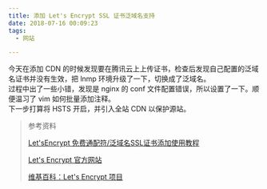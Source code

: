 ```yaml
---
title: 添加 Let's Encrypt SSL 证书泛域名支持
date: 2018-07-16 00:09:23
tags:
  - 网站

---  
```

今天在添加 CDN 的时候发现要在腾讯云上上传证书，检查后发现自己配置的泛域名证书并没有生效，把 lnmp 环境升级了一下，切换成了泛域名。  
过程中出了一些小错，发现是 nginx 的 conf 文件配置错误，所以设置了一下。顺便温习了 vim 如何批量添加注释。  
下一步打算将 HSTS 开启，并引入全站 CDN 以保护源站。  
>参考资料
>
>[Let'sEncrypt 免费通配符/泛域名SSL证书添加使用教程](https://lnmp.org/faq/letsencrypt-wildcard-ssl.html)
>
>[Let's Encrypt 官方网站](https://letsencrypt.org/)
>
>[维基百科：Let's Encrypt 项目](https://zh.wikipedia.org/wiki/Let%27s_Encrypt)